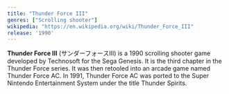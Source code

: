 ```yaml
---
title: "Thunder Force III"
genres: ["Scrolling shooter"]
wikipedia: "https://en.wikipedia.org/wiki/Thunder_Force_III"
release: '1990'
---
```

**Thunder Force III** (サンダーフォースIII) is a 1990 scrolling shooter game developed by Technosoft for the Sega Genesis. It is the third chapter in the Thunder Force series. It was then retooled into an arcade game named Thunder Force AC. In 1991, Thunder Force AC was ported to the Super Nintendo Entertainment System under the title Thunder Spirits. 